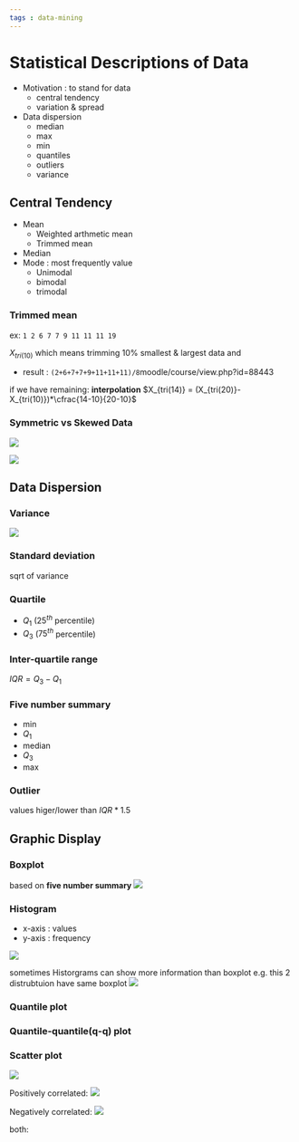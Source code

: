 ```yaml
---
tags : data-mining
---
```


# Statistical Descriptions of Data
* Motivation : to stand for data
	* central tendency
	* variation & spread
* Data dispersion
	* median
	* max
	* min
	* quantiles
	* outliers
	* variance

## Central Tendency
* Mean
	* Weighted arthmetic mean
	* Trimmed mean
* Median
* Mode :  most frequently value
	* Unimodal
	* bimodal
	* trimodal

### Trimmed mean
ex: `1 2 6 7 7 9 11 11 11 19`

$X_{tri(10)}$ which means trimming 10% smallest & largest data and
* result : `(2+6+7+7+9+11+11+11)/8`moodle/course/view.php?id=88443

if we have remaining: **interpolation**
$X_{tri(14)} = (X_{tri(20)}-X_{tri(10)})*\cfrac{14-10}{20-10}$

### Symmetric vs Skewed Data
![](https://i.imgur.com/4g9lN2y.png)

![](https://i.imgur.com/294QVUG.png)

## Data Dispersion
### Variance 
![](https://i.imgur.com/3bMrFIC.png)


### Standard deviation
sqrt of variance


### Quartile
* $Q_1$ ($25^{th}$ percentile)
* $Q_3$ ($75^{th}$ percentile)

### Inter-quartile range
$IQR=Q_3 - Q_1$

### Five number summary
* min
* $Q_1$
* median
* $Q_3$
* max


### Outlier
values higer/lower than $IQR*1.5$


## Graphic Display

### Boxplot
based on **five number summary**
![](https://i.imgur.com/OOKBgww.png)


### Histogram
* x-axis : values
* y-axis : frequency

![](https://i.imgur.com/4NhJdmo.png)

sometimes Historgrams can show more information than boxplot
e.g. this 2 distrubtuion have same boxplot
![](https://i.imgur.com/8paRLwP.png)


### Quantile plot

### Quantile-quantile(q-q) plot

### Scatter plot
![](https://i.imgur.com/bGMqzbi.png)

Positively correlated:
![](https://i.imgur.com/rUsGuSb.png)

Negatively correlated:
![](https://i.imgur.com/KnAY7yr.png)

both:


